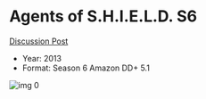 # Agents of S.H.I.E.L.D. S6

[Discussion Post](https://www.avsforum.com/threads/bass-eq-for-filtered-movies.2995212/post-58460626)

* Year: 2013
* Format: Season 6 Amazon DD+ 5.1

![img 0](https://i.imgur.com/oNY1KRe.jpg)

